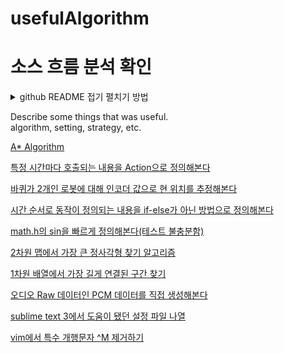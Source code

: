 # usefulAlgorithm

# 소스 흐름 분석 확인

<details>
<summary> github README 접기 펼치기 방법 </summary>
<div markdown="1">

**H**e**l**l**o** w**o**r**l**d**!**!

</div>
</details>

Describe some things that was useful.  
algorithm, setting, strategy, etc.  

[A\* Algorithm](https://github.com/musicianZem/usefulAlgorithm/tree/master/A_Star_Algorithm)

[특정 시간마다 호출되는 내용을 Action으로 정의해본다](https://github.com/musicianZem/usefulAlgorithm/tree/master/Action_List)

[바퀴가 2개인 로봇에 대해 인코더 값으로 현 위치를 추정해본다](https://github.com/musicianZem/usefulAlgorithm/tree/master/Differential_Drive_2_Wheel_Encoder)

[시간 순서로 동작이 정의되는 내용을 if-else가 아닌 방법으로 정의해본다](https://github.com/musicianZem/usefulAlgorithm/tree/master/Escape_else_if_programming)

[math.h의 sin을 빠르게 정의해본다(테스트 불충분함)](https://github.com/musicianZem/usefulAlgorithm/tree/master/Fast_Sin_Function)

[2차원 맵에서 가장 큰 정사각형 찾기 알고리즘](https://github.com/musicianZem/usefulAlgorithm/tree/master/Find_Biggest_Square)

[1차원 배열에서 가장 길게 연결된 구간 찾기](https://github.com/musicianZem/usefulAlgorithm/tree/master/Find_Longest_Continuous_Subsequence)

[오디오 Raw 데이터인 PCM 데이터를 직접 생성해본다](https://github.com/musicianZem/usefulAlgorithm/tree/master/Generate_PCM_Raw_Data)

[sublime text 3에서 도움이 됐던 설정 파일 나열](https://github.com/musicianZem/usefulAlgorithm/tree/master/SublimeText_Settings)

[vim에서 특수 개행문자 ^M 제거하기](https://github.com/musicianZem/usefulAlgorithm/tree/master/vim_%EA%B0%9C%ED%96%89%EB%AC%B8%EC%9E%90%EC%A0%9C%EA%B1%B0)
